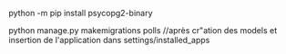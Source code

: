 python -m pip install psycopg2-binary

python manage.py makemigrations polls //après cr"ation des models et  insertion de l'application dans settings/installed_apps